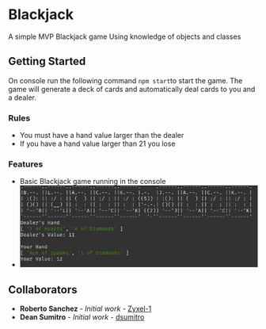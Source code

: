 # Blackjack
A simple MVP Blackjack game
Using knowledge of objects and classes

## Getting Started

On console run the following command `npm start`to start the game. The game will generate a deck of cards and automatically deal cards to you and a dealer.

### Rules

* You must have a hand value larger than the dealer
* If you have a hand value larger than 21 you lose

### Features

* Basic Blackjack game running in the console
* ![Gif of game](https://raw.githubusercontent.com/Zyxel-1/Blackjack/master/screencapOfGame.gif)


## Collaborators

* **Roberto Sanchez** - *Initial work* - [Zyxel-1](https://github.com/Zyxel-1)
* **Dean  Sumitro** - *Initial work* - [dsumitro](https://github.com/dsumitro)
